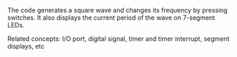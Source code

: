 The code generates a square wave and changes its frequency by pressing switches. 
            It also displays the current period of the wave on 7-segment LEDs.

Related concepts:   I/O port, digital signal, timer and timer interrupt, segment displays, etc 
